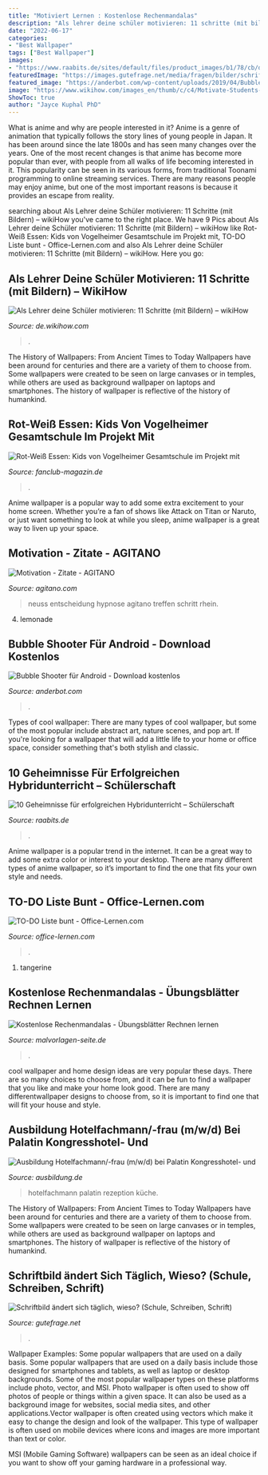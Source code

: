 ```yaml
---
title: "Motiviert Lernen : Kostenlose Rechenmandalas"
description: "Als lehrer deine schüler motivieren: 11 schritte (mit bildern) – wikihow"
date: "2022-06-17"
categories:
- "Best Wallpaper"
tags: ["Best Wallpaper"]
images:
- "https://www.raabits.de/sites/default/files/product_images/b1/78/cb/die-10-geheimnisse-fuer-erfolgreichen-hybridunterricht-seite4.jpg"
featuredImage: "https://images.gutefrage.net/media/fragen/bilder/schriftbild-aendert-sich-taeglich-wieso/3_full.jpg?v=1461410718000"
featured_image: "https://anderbot.com/wp-content/uploads/2019/04/Bubble-Shooter-3.jpg"
image: "https://www.wikihow.com/images_en/thumb/c/c4/Motivate-Students-Step-1.jpg/v4-460px-Motivate-Students-Step-1.jpg"
ShowToc: true
author: "Jayce Kuphal PhD"
---
```



What is anime and why are people interested in it?
Anime is a genre of animation that typically follows the story lines of young people in Japan. It has been around since the late 1800s and has seen many changes over the years. One of the most recent changes is that anime has become more popular than ever, with people from all walks of life becoming interested in it. This popularity can be seen in its various forms, from traditional Toonami programming to online streaming services. There are many reasons people may enjoy anime, but one of the most important reasons is because it provides an escape from reality.

	

		
searching about Als Lehrer deine Schüler motivieren: 11 Schritte (mit Bildern) – wikiHow you've came to the right place. We have 9 Pics about Als Lehrer deine Schüler motivieren: 11 Schritte (mit Bildern) – wikiHow like Rot-Weiß Essen: Kids von Vogelheimer Gesamtschule im Projekt mit, TO-DO Liste bunt - Office-Lernen.com and also Als Lehrer deine Schüler motivieren: 11 Schritte (mit Bildern) – wikiHow. Here you go:
		
    
## Als Lehrer Deine Schüler Motivieren: 11 Schritte (mit Bildern) – WikiHow

<img loading=lazy src="https://www.wikihow.com/images_en/thumb/c/c4/Motivate-Students-Step-1.jpg/v4-460px-Motivate-Students-Step-1.jpg" onerror="this.onerror=null;this.src='https://tse2.mm.bing.net/th?id=OIP.q2q3jTeyPNPMKepfBr0UeQAAAA&amp;pid=15.1';" alt="Als Lehrer deine Schüler motivieren: 11 Schritte (mit Bildern) – wikiHow">

_Source: de.wikihow.com_

>. 

	

The History of Wallpapers: From Ancient Times to Today
Wallpapers have been around for centuries and there are a variety of them to choose from. Some wallpapers were created to be seen on large canvases or in temples, while others are used as background wallpaper on laptops and smartphones. The history of wallpaper is reflective of the history of humankind.

    
## Rot-Weiß Essen: Kids Von Vogelheimer Gesamtschule Im Projekt Mit

<img loading=lazy src="https://fanclub-magazin.de/wp-content/uploads/2019/10/Rot-Weiß-Essen-„Fußball-trifft-Kultur“-motiviert-Vogelheimer-Kids-zum-Lernen-e1571236611555.jpg" onerror="this.onerror=null;this.src='https://tse3.mm.bing.net/th?id=OIP.MQ5QRwNOuRtQpFVhyG5ThAHaE8&amp;pid=15.1';" alt="Rot-Weiß Essen: Kids von Vogelheimer Gesamtschule im Projekt mit">

_Source: fanclub-magazin.de_

>. 

	

Anime wallpaper is a popular way to add some extra excitement to your home screen. Whether you’re a fan of shows like Attack on Titan or Naruto, or just want something to look at while you sleep, anime wallpaper is a great way to liven up your space.

    
## Motivation - Zitate - AGITANO

<img loading=lazy src="https://www.agitano.com/wp-content/uploads/2016/03/fotolia_coloures-pic.jpg" onerror="this.onerror=null;this.src='https://tse4.mm.bing.net/th?id=OIP.xS6CyycTsE90ZlWhkQa71QHaFW&amp;pid=15.1';" alt="Motivation - Zitate - AGITANO">

_Source: agitano.com_

>neuss entscheidung hypnose agitano treffen schritt rhein. 

	

4. lemonade 

    
## Bubble Shooter Für Android - Download Kostenlos

<img loading=lazy src="https://anderbot.com/wp-content/uploads/2019/04/Bubble-Shooter-3.jpg" onerror="this.onerror=null;this.src='https://tse3.mm.bing.net/th?id=OIP.m3KqX_Olj1psE8kxXjSqZQHaJ4&amp;pid=15.1';" alt="Bubble Shooter für Android - Download kostenlos">

_Source: anderbot.com_

>. 

	

Types of cool wallpaper:
There are many types of cool wallpaper, but some of the most popular include abstract art, nature scenes, and pop art. If you're looking for a wallpaper that will add a little life to your home or office space, consider something that's both stylish and classic.

    
## 10 Geheimnisse Für Erfolgreichen Hybridunterricht – Schülerschaft

<img loading=lazy src="https://www.raabits.de/sites/default/files/product_images/b1/78/cb/die-10-geheimnisse-fuer-erfolgreichen-hybridunterricht-seite4.jpg" onerror="this.onerror=null;this.src='https://tse2.mm.bing.net/th?id=OIP.12t0ljFUhhepN0bXbZkWOAHaKe&amp;pid=15.1';" alt="10 Geheimnisse für erfolgreichen Hybridunterricht – Schülerschaft">

_Source: raabits.de_

>. 

	

Anime wallpaper is a popular trend in the internet. It can be a great way to add some extra color or interest to your desktop. There are many different types of anime wallpaper, so it’s important to find the one that fits your own style and needs.

    
## TO-DO Liste Bunt - Office-Lernen.com

<img loading=lazy src="https://office-lernen.com/wp-content/media/TO-DO-Liste-bunt.png" onerror="this.onerror=null;this.src='https://tse4.mm.bing.net/th?id=OIP.LtWN2e9GVmxvNUDiOC-RwAAAAA&amp;pid=15.1';" alt="TO-DO Liste bunt - Office-Lernen.com">

_Source: office-lernen.com_

>. 

	

1. tangerine 

    
## Kostenlose Rechenmandalas - Übungsblätter Rechnen Lernen

<img loading=lazy src="https://malvorlagen-seite.de/wp-content/uploads/2020/05/rechenmandala-plus-minus-bis-10-724x1024.png" onerror="this.onerror=null;this.src='https://tse4.mm.bing.net/th?id=OIP.-Tcb1-ISrBUzNA7YuRh34wHaKe&amp;pid=15.1';" alt="Kostenlose Rechenmandalas - Übungsblätter Rechnen lernen">

_Source: malvorlagen-seite.de_

>. 

	

cool wallpaper and home design ideas are very popular these days. There are so many choices to choose from, and it can be fun to find a wallpaper that you like and make your home look good. There are many differentwallpaper designs to choose from, so it is important to find one that will fit your house and style.

    
## Ausbildung Hotelfachmann/-frau (m/w/d) Bei Palatin Kongresshotel- Und

<img loading=lazy src="https://www.ausbildung.de/uploads/image/52/52f5faeb-81b7-49f9-b5bc-1b80991ad129/job_posting_gallery" onerror="this.onerror=null;this.src='https://tse1.mm.bing.net/th?id=OIP.weqsdDrcKm0wlip1ItQ7cwHaFj&amp;pid=15.1';" alt="Ausbildung Hotelfachmann/-frau (m/w/d) bei Palatin Kongresshotel- und">

_Source: ausbildung.de_

>hotelfachmann palatin rezeption küche. 

	

The History of Wallpapers: From Ancient Times to Today
Wallpapers have been around for centuries and there are a variety of them to choose from. Some wallpapers were created to be seen on large canvases or in temples, while others are used as background wallpaper on laptops and smartphones. The history of wallpaper is reflective of the history of humankind.

    
## Schriftbild ändert Sich Täglich, Wieso? (Schule, Schreiben, Schrift)

<img loading=lazy src="https://images.gutefrage.net/media/fragen/bilder/schriftbild-aendert-sich-taeglich-wieso/3_full.jpg?v=1461410718000" onerror="this.onerror=null;this.src='https://tse3.mm.bing.net/th?id=OIP.vf2dTX5OOSjplfKVmcbzdQHaHa&amp;pid=15.1';" alt="Schriftbild ändert sich täglich, wieso? (Schule, Schreiben, Schrift)">

_Source: gutefrage.net_

>. 

	

Wallpaper Examples: Some popular wallpapers that are used on a daily basis.
Some popular wallpapers that are used on a daily basis include those designed for smartphones and tablets, as well as laptop or desktop backgrounds. Some of the most popular wallpaper types on these platforms include photo, vector, and MSI. 
Photo wallpaper is often used to show off photos of people or things within a given space. It can also be used as a background image for websites, social media sites, and other applications.Vector wallpaper is often created using vectors which make it easy to change the design and look of the wallpaper. This type of wallpaper is often used on mobile devices where icons and images are more important than text or color. 

MSI (Mobile Gaming Software) wallpapers can be seen as an ideal choice if you want to show off your gaming hardware in a professional way.

